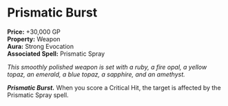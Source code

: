 # Prismatic Burst

**Price:** +30,000 GP  
**Property:** Weapon  
**Aura:** Strong Evocation  
**Associated Spell:** Prismatic Spray  

*This smoothly polished weapon is set with a ruby, a fire opal, a yellow topaz, an emerald, a blue topaz, a sapphire, and an amethyst.*

***Prismatic Burst.*** When you score a Critical Hit, the target is affected by the Prismatic Spray spell.